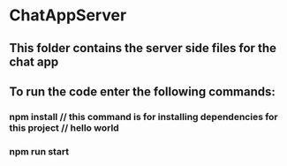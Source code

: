 # ChatAppServer

## This folder contains the server side files for the chat app

## To run the code enter the following commands:

### npm install // this command is for installing dependencies for this project // hello world

### npm run start
